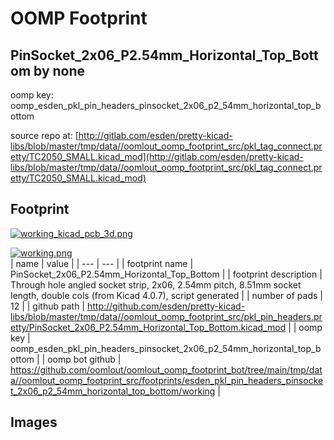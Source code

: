 # OOMP Footprint  
## PinSocket_2x06_P2.54mm_Horizontal_Top_Bottom  by none  
  
oomp key: oomp_esden_pkl_pin_headers_pinsocket_2x06_p2_54mm_horizontal_top_bottom  
  
source repo at: [http://gitlab.com/esden/pretty-kicad-libs/blob/master/tmp/data//oomlout_oomp_footprint_src/pkl_tag_connect.pretty/TC2050_SMALL.kicad_mod](http://gitlab.com/esden/pretty-kicad-libs/blob/master/tmp/data//oomlout_oomp_footprint_src/pkl_tag_connect.pretty/TC2050_SMALL.kicad_mod)  
## Footprint  
  
[![working_kicad_pcb_3d.png](working_kicad_pcb_3d_600.png)](working_kicad_pcb_3d.png)  
  
[![working.png](working_600.png)](working.png)  
| name | value | 
| --- | --- | 
| footprint name | PinSocket_2x06_P2.54mm_Horizontal_Top_Bottom | 
| footprint description | Through hole angled socket strip, 2x06, 2.54mm pitch, 8.51mm socket length, double cols (from Kicad 4.0.7), script generated | 
| number of pads | 12 | 
| github path | http://github.com/esden/pretty-kicad-libs/blob/master/tmp/data//oomlout_oomp_footprint_src/pkl_pin_headers.pretty/PinSocket_2x06_P2.54mm_Horizontal_Top_Bottom.kicad_mod | 
| oomp key | oomp_esden_pkl_pin_headers_pinsocket_2x06_p2_54mm_horizontal_top_bottom | 
| oomp bot github | https://github.com/oomlout/oomlout_oomp_footprint_bot/tree/main/tmp/data//oomlout_oomp_footprint_src/footprints/esden_pkl_pin_headers_pinsocket_2x06_p2_54mm_horizontal_top_bottom/working | 
## Images  
